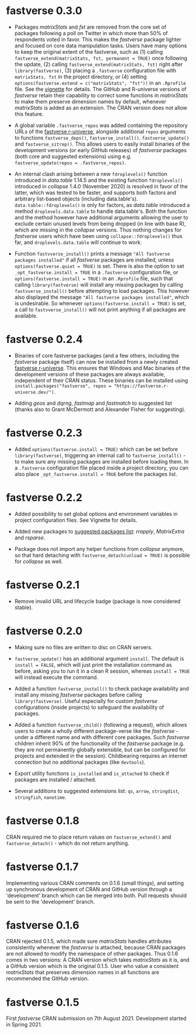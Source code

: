 # fastverse 0.3.0

* Packages *matrixStats* and *fst* are removed from the core set of packages following a poll on Twitter in which more than 50% of respondents voted in favor. This makes the *fastverse* package lighter and focused on core data manipulation tasks. Users have many options to keep the original extent of the fastverse, such as (1) calling `fastverse_extend(matrixStats, fst, permanent = TRUE)` once following the update, (2) calling `fastverse_extend(matrixStats, fst)` right after `library(fastverse)`, (3) placing a `.fastverse` configuration file with `matrixStats, fst` in the project directory, or (4) setting `options(fastverse.extend = c("matrixStats", "fst"))` in an `.Rprofile` file. See the [vignette](https://fastverse.github.io/fastverse/articles/fastverse_intro.html) for details. The GitHub and R-universe versions of *fastverse* retain their capability to correct some functions in *matrixStats* to make them preserve dimension names by default, whenever *matrixStats* is added as an extension. The CRAN version does not allow this feature. 

* A global variable `.fastverse_repos` was added containing the repository URLs of the [fastverse r-universe](https://fastverse.r-universe.dev/), alongside additional `repos` arguments to functions `fastverse_deps()`, `fastverse_install()`. `fastverse_update()` and `fastverse_sitrep()`. This allows users to easily install binaries of the development versions (or early GitHub releases) of *fastverse* packages (both core and suggested extensions) using e.g. `fastverse_update(repos = .fastverse_repos)`. 

* An internal clash arising between a new `fdroplevels()` function introduced in *data.table* 1.14.5 and the existing function `fdroplevels()` introduced in *collapse* 1.4.0 (November 2020) is resolved in favor of the latter, which was tested to be faster, and supports both factors and arbitrary list-based objects (including data.table's). `data.table::fdroplevels()` is only for factors, as *data.table* introduced a method `droplevels.data.table` to handle data.table's. Both the function and the method however have additional arguments allowing the user to exclude certain unused levels from being dropped (in line with base R), which are missing in the *collapse* versions. Thus nothing changes for *fastverse* users which have been using `collapse::fdroplevels()` thus far, and `droplevels.data.table` will continue to work.

* Function `fastvverse_install()` prints a message `"All fastverse packages installed"` if all *fastverse* packages are installed, unless `options(fastverse.quiet = TRUE)` is set. There is also the option to set `_opt_fastverse.install = TRUE` in a `.fastverse` configuration file, or `options(fastverse.install = TRUE)` in an `.Rprofile` file, such that calling `library(fastverse)` will install any missing packages by calling `fastvverse_install()` before attempting to load packages. This however also displayed the message `"All fastverse packages installed"`, which is undesirable. So whenever `options(fastverse.install = TRUE)` is set, a call to `fastvverse_install()` will not print anything if all packages are available. 


# fastverse 0.2.4

* Binaries of core fastverse packages (and a few others, including the *fastverse* package itself) can now be installed from a newly created [fastverse r-universe](https://fastverse.r-universe.dev/). This ensures that Windows and Mac binaries of the development versions of these packages are always available, independent of their CRAN status. These binaries can be installed using `install.packages("fastverse", repos = "https://fastverse.r-universe.dev/")`.

* Adding *geos* and *dqrng*, *fastmap* and *fastmatch* to suggested list (thanks also to Grant McDermott and Alexander Fisher for suggesting). 

# fastverse 0.2.3

* Added `options(fastverse.install = TRUE)` which can be set before `library(fastverse)`, triggering an internal call to `fastverse_install()` - to make sure any missing packages are installed before loading them. In a `.fastverse` configuration file placed inside a project directory, you can also place `_opt_fastverse.install = TRUE` before the packages list. 

# fastverse 0.2.2

* Added possibility to set global options and environment variables in project configuration files. See Vignette for details. 

* Added new packages to [suggested packages list](https://fastverse.github.io/fastverse/#suggested-extensions): *rrapply*, *MatrixExtra* and *rsparse*.

* Package does not import any helper functions from *collapse* anymore, so that hard detaching with `fastverse_detach(unload = TRUE)` is possible for *collapse* as well.

# fastverse 0.2.1

* Remove invalid URL and lifecycle badge (package is now considered stable).

# fastverse 0.2.0

* Making sure no files are written to disc on CRAN servers. 

* `fastverse_update()` has an additional argument `install`. The default is `install = FALSE`, which will just print the installation command as before, asking you to run it in a clean R session, whereas `install = TRUE` will instead execute the command. 

* Added a function `fastverse_install()` to check package availability and install any missing *fastverse* packages before calling `library(fastverse)`. Useful especially for custom *fastverse* configurations (inside projects) to safeguard the availability of packages.

* Added a function `fastverse_child()` (following a request), which allows users to create a wholly different package-verse like the *fastverse* - under a different name and with different core packages. Such *fastverse* children inherit 90% of the functionality of the *fastverse* package (e.g. they are not permanently globally extensible, but can be configured for projects and extended in the session). Childbearing requires an internet connection but no additional packages (like `devtools`). 

* Export utility functions `is_installed` and `is_attached` to check if packages are installed / attached. 

* Several additions to suggested extensions list: `qs`, `arrow`, `stringdist`, `stringfish`, `nanotime`.

# fastverse 0.1.8
CRAN required me to place return values on `fastverse_extend()` and `fastverse_detach()` - which do not return anything.

# fastverse 0.1.7
Implementing various CRAN comments on 0.1.6 (small things), and setting up synchronous development of CRAN and GitHub version through a 'development' branch which can be merged into both. Pull requests should be sent to the 'development' branch. 

# fastverse 0.1.6
CRAN rejected 0.1.5, which made sure *matrixStats* handles attributes consistently whenever the *fastverse* is attached, because CRAN packages are not allowed to modify the namespace of other packages. Thus 0.1.6 comes in two versions: A CRAN version which takes *matrixStats* as it is, and a GitHub version which is the original 0.1.5. User who value a consistent *matrixStats* that preserves dimension names in all functions are recommended the GitHub version. 

# fastverse 0.1.5
First *fastverse* CRAN submission on 7th August 2021. Development started in Spring 2021. 
